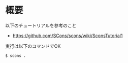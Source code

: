 # 概要
以下のチュートリアルを参考のこと
- https://github.com/SCons/scons/wiki/SconsTutorial1

実行は以下のコマンドでOK
```
$ scons .
```
